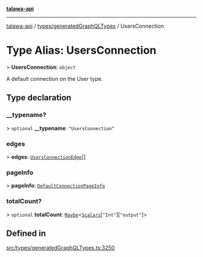 [**talawa-api**](../../../README.md)

***

[talawa-api](../../../modules.md) / [types/generatedGraphQLTypes](../README.md) / UsersConnection

# Type Alias: UsersConnection

\> **UsersConnection**: `object`

A default connection on the User type.

## Type declaration

### \_\_typename?

\> `optional` **\_\_typename**: `"UsersConnection"`

### edges

\> **edges**: [`UsersConnectionEdge`](UsersConnectionEdge.md)[]

### pageInfo

\> **pageInfo**: [`DefaultConnectionPageInfo`](DefaultConnectionPageInfo.md)

### totalCount?

\> `optional` **totalCount**: [`Maybe`](Maybe.md)\<[`Scalars`](Scalars.md)\[`"Int"`\]\[`"output"`\]\>

## Defined in

[src/types/generatedGraphQLTypes.ts:3250](https://github.com/PalisadoesFoundation/talawa-api/blob/6bd0fecc1032af2aa70d925c85724d9fec2350f9/src/types/generatedGraphQLTypes.ts#L3250)

